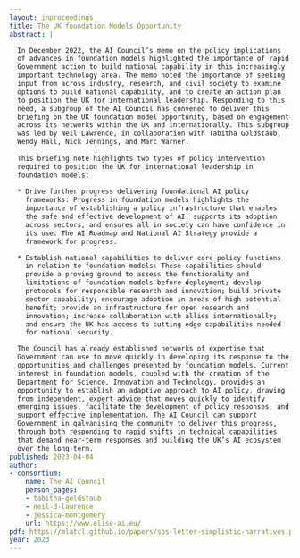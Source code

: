 ```yaml
---
layout: inproceedings
title: The UK foundation Models Opportunity
abstract: |

  In December 2022, the AI Council’s memo on the policy implications
  of advances in foundation models highlighted the importance of rapid
  Government action to build national capability in this increasingly
  important technology area. The memo noted the importance of seeking
  input from across industry, research, and civil society to examine
  options to build national capability, and to create an action plan
  to position the UK for international leadership. Responding to this
  need, a subgroup of the AI Council has convened to deliver this
  briefing on the UK foundation model opportunity, based on engagement
  across its networks within the UK and internationally. This subgroup
  was led by Neil Lawrence, in collaboration with Tabitha Goldstaub,
  Wendy Hall, Nick Jennings, and Marc Warner.
  
  This briefing note highlights two types of policy intervention
  required to position the UK for international leadership in
  foundation models:
  
  * Drive further progress delivering foundational AI policy
    frameworks: Progress in foundation models highlights the
    importance of establishing a policy infrastructure that enables
    the safe and effective development of AI, supports its adoption
    across sectors, and ensures all in society can have confidence in
    its use. The AI Roadmap and National AI Strategy provide a
    framework for progress.

  * Establish national capabilities to deliver core policy functions
    in relation to foundation models: These capabilities should
    provide a proving ground to assess the functionality and
    limitations of foundation models before deployment; develop
    protocols for responsible research and innovation; build private
    sector capability; encourage adoption in areas of high potential
    benefit; provide an infrastructure for open research and
    innovation; increase collaboration with allies internationally;
    and ensure the UK has access to cutting edge capabilities needed
    for national security.

  The Council has already established networks of expertise that
  Government can use to move quickly in developing its response to the
  opportunities and challenges presented by foundation models. Current
  interest in foundation models, coupled with the creation of the
  Department for Science, Innovation and Technology, provides an
  opportunity to establish an adaptive approach to AI policy, drawing
  from independent, expert advice that moves quickly to identify
  emerging issues, facilitate the development of policy responses, and
  support effective implementation. The AI Council can support
  Government in galvanising the community to deliver this progress,
  through both responding to rapid shifts in technical capabilities
  that demand near-term responses and building the UK’s AI ecosystem
  over the long-term.
published: 2023-04-04
author:
- consortium: 
    name: The AI Council
    person_pages:
	- tabitha-goldstaub
    - neil-d-lawrence
    - jessica-montgomery
    url: https://www.elise-ai.eu/
pdf: https://mlatcl.github.io/papers/sos-letter-simplistic-narratives.pdf 
year: 2023
---
```

